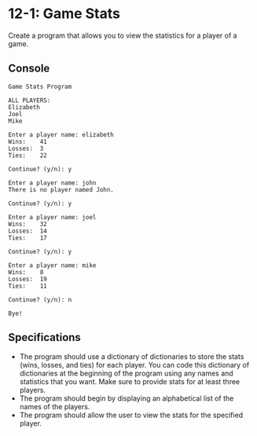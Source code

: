 # 12-1: Game Stats
Create a program that allows you to view the statistics for a player of a game.
## Console
```
Game Stats Program

ALL PLAYERS:
Elizabeth
Joel
Mike

Enter a player name: elizabeth
Wins:    41
Losses:  3
Ties:    22

Continue? (y/n): y

Enter a player name: john
There is no player named John.

Continue? (y/n): y

Enter a player name: joel
Wins:    32
Losses:  14
Ties:    17

Continue? (y/n): y

Enter a player name: mike
Wins:    8
Losses:  19
Ties:    11

Continue? (y/n): n

Bye!
```
## Specifications
- The program should use a dictionary of dictionaries to store the stats (wins, losses, and ties) for each player. You can code this dictionary of dictionaries at the beginning of the program using any names and statistics that you want. Make sure to provide stats for at least three players.
- The program should begin by displaying an alphabetical list of the names of the players.
- The program should allow the user to view the stats for the specified player.